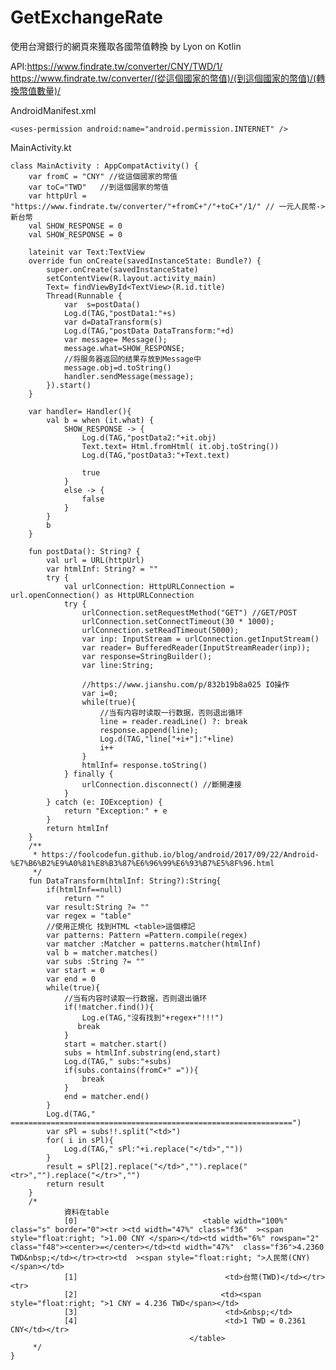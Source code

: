 # GetExchangeRate
使用台灣銀行的網頁來獲取各國幣值轉換 by Lyon on Kotlin

API:https://www.findrate.tw/converter/CNY/TWD/1/
    https://www.findrate.tw/converter/(從這個國家的幣值)/(到這個國家的幣值)/(轉換幣值數量)/
  
AndroidManifest.xml
<!-- 存取網路權限 -->

    <uses-permission android:name="android.permission.INTERNET" />
    
 MainActivity.kt
 
    class MainActivity : AppCompatActivity() { 
        var fromC = "CNY" //從這個國家的幣值
        var toC="TWD"   //到這個國家的幣值
        var httpUrl = "https://www.findrate.tw/converter/"+fromC+"/"+toC+"/1/" // 一元人民幣->新台幣
        val SHOW_RESPONSE = 0
        val SHOW_RESPONSE = 0

        lateinit var Text:TextView
        override fun onCreate(savedInstanceState: Bundle?) {
            super.onCreate(savedInstanceState)
            setContentView(R.layout.activity_main)
            Text= findViewById<TextView>(R.id.title)
            Thread(Runnable {
                var  s=postData()
                Log.d(TAG,"postData1:"+s)
                var d=DataTransform(s)
                Log.d(TAG,"postData DataTransform:"+d)
                var message= Message();
                message.what=SHOW_RESPONSE;
                //将服务器返回的结果存放到Message中
                message.obj=d.toString()
                handler.sendMessage(message);
            }).start()
        }
        
        var handler= Handler(){
            val b = when (it.what) {
                SHOW_RESPONSE -> {
                    Log.d(TAG,"postData2:"+it.obj)
                    Text.text= Html.fromHtml( it.obj.toString())
                    Log.d(TAG,"postData3:"+Text.text)

                    true
                }
                else -> {
                    false
                }
            }
            b
        }
        
        fun postData(): String? {
            val url = URL(httpUrl)
            var htmlInf: String? = ""
            try {
                val urlConnection: HttpURLConnection = url.openConnection() as HttpURLConnection
                try {
                    urlConnection.setRequestMethod("GET") //GET/POST
                    urlConnection.setConnectTimeout(30 * 1000);
                    urlConnection.setReadTimeout(5000);
                    var inp: InputStream = urlConnection.getInputStream()
                    var reader= BufferedReader(InputStreamReader(inp));
                    var response=StringBuilder();
                    var line:String;

                    //https://www.jianshu.com/p/832b19b8a025 IO操作
                    var i=0;
                    while(true){
                        //当有内容时读取一行数据，否则退出循环
                        line = reader.readLine() ?: break
                        response.append(line);
                        Log.d(TAG,"line["+i+"]:"+line)
                        i++
                    }
                    htmlInf= response.toString()
                } finally {
                    urlConnection.disconnect() //斷開連接
                }
            } catch (e: IOException) {
                return "Exception:" + e
            }
            return htmlInf
        }
        /**
         * https://foolcodefun.github.io/blog/android/2017/09/22/Android-%E7%B6%B2%E9%A0%81%E8%B3%87%E6%96%99%E6%93%B7%E5%8F%96.html
         */
        fun DataTransform(htmlInf: String?):String{
            if(htmlInf==null)
                return ""
            var result:String ?= ""
            var regex = "table"
            //使用正規化 找到HTML <table>這個標記
            var patterns: Pattern =Pattern.compile(regex)
            var matcher :Matcher = patterns.matcher(htmlInf)
            val b = matcher.matches()
            var subs :String ?= ""
            var start = 0
            var end = 0
            while(true){
                //当有内容时读取一行数据，否则退出循环
                if(!matcher.find()){
                    Log.e(TAG,"沒有找到"+regex+"!!!")
                   break
                }
                start = matcher.start()
                subs = htmlInf.substring(end,start)
                Log.d(TAG," subs:"+subs)
                if(subs.contains(fromC+" =")){
                    break
                }
                end = matcher.end()
            }
            Log.d(TAG," ===============================================================")
            var sPl = subs!!.split("<td>")
            for( i in sPl){
                Log.d(TAG," sPl:"+i.replace("</td>",""))
            }
            result = sPl[2].replace("</td>","").replace("<tr>","").replace("</tr>","")
            return result
        }
        /*
                資料在table
                [0]                            <table width="100%" class="s" border="0"><tr ><td width="47%" class="f36"  ><span style="float:right; ">1.00 CNY </span></td><td width="6%" rowspan="2" class="f48"><center>=</center></td><td width="47%"  class="f36">4.2360 TWD&nbsp;</td></tr><tr><td  ><span style="float:right; ">人民幣(CNY)</span></td>
                [1]                                 <td>台幣(TWD)</td></tr><tr>
                [2]                                <td><span style="float:right; ">1 CNY = 4.236 TWD</span></td>
                [3]                                 <td>&nbsp;</td>
                [4]                                 <td>1 TWD = 0.2361 CNY</td></tr>
                                            </table>
         */
    }
        
        
        
